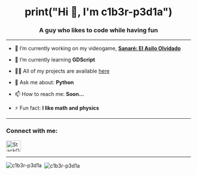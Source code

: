 <h1 align="center">print("Hi 👋, I'm <b>c1b3r-p3d1a</b>")</h1>
<h3 align="center">A guy who likes to code while having fun</h3>

--------------------------

- 🔭 I’m currently working on my videogame, [**Sanaré: El Asilo Olvidado**](https://c1b3r-p3d1a.itch.io/el-asilo-olvidado)

- 🌱 I’m currently learning **GDScript**

- 👨‍💻 All of my projects are available [here](https://github.com/c1b3r-p3d1a?tab=repositories)

- 💬 Ask me about: **Python**

- 📫 How to reach me: **Soon...**

- ⚡ Fun fact: **I like math and physics**

--------------------------

<h3 align="left"><b>Connect with me:</b></h3>
<p align="left">
<a href="https://stackoverflow.com/users/21134869" target="_blank"><img align="center" src="https://raw.githubusercontent.com/rahuldkjain/github-profile-readme-generator/master/src/images/icons/Social/stack-overflow.svg" alt="StackOverflow Icon" height="30" width="40" /></a>
</p>

--------------------------

<p><img align="left" src="https://github-readme-stats.vercel.app/api/top-langs?username=c1b3r-p3d1a&show_icons=true&locale=en" alt="c1b3r-p3d1a" /></p>

<p>&nbsp;<img align="center" src="https://github-readme-stats.vercel.app/api?username=c1b3r-p3d1a&show_icons=true&locale=en" alt="c1b3r-p3d1a" /></p>
